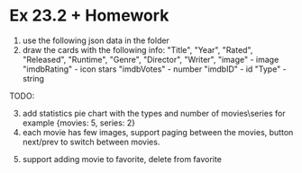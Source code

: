 # Ex 23.2 + Homework

1. use the following json data in the folder
2. draw the cards with the following info:
   "Title",
   "Year",
   "Rated",
   "Released",
   "Runtime",
   "Genre",
   "Director",
   "Writer",
   "image" - image
   "imdbRating" - icon stars
   "imdbVotes" - number
   "imdbID" - id
   "Type" - string

TODO:

3. add statistics pie chart with the types and number of movies\series for example {movies: 5, series: 2}
4. each movie has few images, support paging between the movies, button next/prev to switch between movies.
<!-- this has a randompic as placeholder -->
5. support adding movie to favorite, delete from favorite
